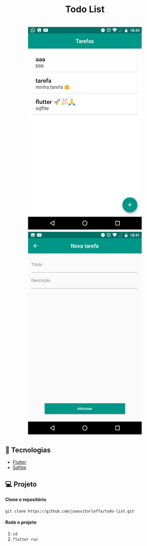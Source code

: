 <h1 align="center">
    Todo List
</h1>

<h1 align="center">
    <img alt="Home Page" title="Home Page" src="./assets/home-page.jpeg" />
    <img alt="Adicionar Tarefa" title="Adicionar tarefa" src="./assets/new-task.jpeg" />
</h1>

## 🚀 Tecnologias

- [Flutter](https://flutter.dev/)
- [Sqflite](https://pub.dev/packages/sqflite)

## 💻 Projeto
#### Clone o repositório
`git clone https://github.com/joaovitorleffa/todo-list.git`
#### Rode o projeto
1. `cd`
2. `flutter run`
